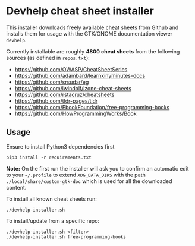 # Devhelp cheat sheet installer

This installer downloads freely available cheat sheets from Github and
installs them for usage with the GTK/GNOME documentation viewer `devhelp`.

Currently installable are roughly **4800 cheat sheets** from the following sources
(as defined in `repos.txt`):

- https://github.com/OWASP/CheatSheetSeries
- https://github.com/adambard/learnxinyminutes-docs
- https://github.com/srsudar/eg
- https://github.com/lwindolf/lzone-cheat-sheets
- https://github.com/rstacruz/cheatsheets
- https://github.com/tldr-pages/tldr
- https://github.com/EbookFoundation/free-programming-books
- https://github.com/HowProgrammingWorks/Book

## Usage

Ensure to install Python3 dependencies first

    pip3 install -r requirements.txt

**Note:** On the first run the installer will ask you to confirm an automatic edit to
your `~/.profile` to extend `XDG_DATA_DIRS` with the path `./local/share/custom-gtk-doc` 
which is used for all the downloaded content.

To install all known cheat sheets run:

    ./devhelp-installer.sh
    
To install/update from a specific repo:

    ./devhelp-installer.sh <filter>
    ./devhelp-installer.sh free-programming-books
    

    

